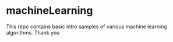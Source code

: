 # machineLearning

This repo contains basic intro samples of various machine learning algorithms. 
Thank you
